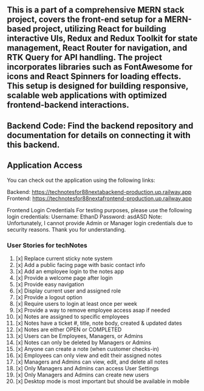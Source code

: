 ## This is a part of a comprehensive MERN stack project, covers the front-end setup for a MERN-based project, utilizing React for building interactive UIs, Redux and Redux Toolkit for state management, React Router for navigation, and RTK Query for API handling. The project incorporates libraries such as FontAwesome for icons and React Spinners for loading effects. This setup is designed for building responsive, scalable web applications with optimized frontend-backend interactions.

## Backend Code: Find the backend repository and documentation for details on connecting it with this backend.

## Application Access
You can check out the application using the following links:

Backend: https://technotesfor88nextabackend-production.up.railway.app
Frontend: https://technotesfor88nextafrontend-production.up.railway.app

Frontend Login Credentials
For testing purposes, please use the following login credentials:
Username: EthanD
Password: asdASD
Note: Unfortunately, I cannot provide Admin or Manager login credentials due to security reasons. Thank you for understanding.

### User Stories for techNotes
1. [x] Replace current sticky note system
2. [x] Add a public facing page with basic contact info 
3. [x] Add an employee login to the notes app 
4. [x] Provide a welcome page after login 
5. [x] Provide easy navigation
6. [x] Display current user and assigned role 
7. [x] Provide a logout option 
8. [x] Require users to login at least once per week
9. [x] Provide a way to remove employee access asap if needed 
10. [x] Notes are assigned to specific employees 
11. [x] Notes have a ticket #, title, note body, created & updated dates
12. [x] Notes are either OPEN or COMPLETED 
13. [x] Users can be Employees, Managers, or Admins 
14. [x] Notes can only be deleted by Managers or Admins 
15. [x] Anyone can create a note (when customer checks-in)
16. [x] Employees can only view and edit their assigned notes  
17. [x] Managers and Admins can view, edit, and delete all notes 
18. [x] Only Managers and Admins can access User Settings 
19. [x] Only Managers and Admins can create new users 
20. [x] Desktop mode is most important but should be available in mobile 